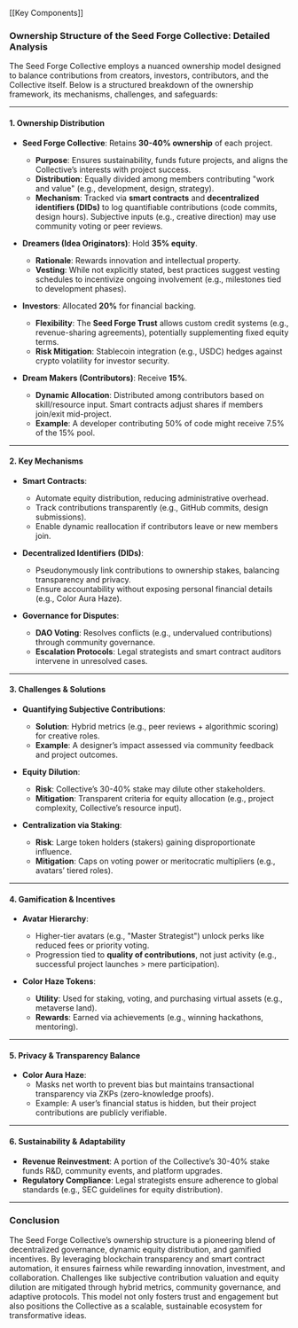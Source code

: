 [[Key Components]]
### **Ownership Structure of the Seed Forge Collective: Detailed Analysis**

The Seed Forge Collective employs a nuanced ownership model designed to balance contributions from creators, investors, contributors, and the Collective itself. Below is a structured breakdown of the ownership framework, its mechanisms, challenges, and safeguards:

---

#### **1. Ownership Distribution**

- **Seed Forge Collective**: Retains **30-40% ownership** of each project.
    
    - **Purpose**: Ensures sustainability, funds future projects, and aligns the Collective’s interests with project success.
    - **Distribution**: Equally divided among members contributing "work and value" (e.g., development, design, strategy).
    - **Mechanism**: Tracked via **smart contracts** and **decentralized identifiers (DIDs)** to log quantifiable contributions (code commits, design hours). Subjective inputs (e.g., creative direction) may use community voting or peer reviews.
- **Dreamers (Idea Originators)**: Hold **35% equity**.
    
    - **Rationale**: Rewards innovation and intellectual property.
    - **Vesting**: While not explicitly stated, best practices suggest vesting schedules to incentivize ongoing involvement (e.g., milestones tied to development phases).
- **Investors**: Allocated **20%** for financial backing.
    
    - **Flexibility**: The **Seed Forge Trust** allows custom credit systems (e.g., revenue-sharing agreements), potentially supplementing fixed equity terms.
    - **Risk Mitigation**: Stablecoin integration (e.g., USDC) hedges against crypto volatility for investor security.
- **Dream Makers (Contributors)**: Receive **15%**.
    
    - **Dynamic Allocation**: Distributed among contributors based on skill/resource input. Smart contracts adjust shares if members join/exit mid-project.
    - **Example**: A developer contributing 50% of code might receive 7.5% of the 15% pool.

---

#### **2. Key Mechanisms**

- **Smart Contracts**:
    
    - Automate equity distribution, reducing administrative overhead.
    - Track contributions transparently (e.g., GitHub commits, design submissions).
    - Enable dynamic reallocation if contributors leave or new members join.
- **Decentralized Identifiers (DIDs)**:
    
    - Pseudonymously link contributions to ownership stakes, balancing transparency and privacy.
    - Ensure accountability without exposing personal financial details (e.g., Color Aura Haze).
- **Governance for Disputes**:
    
    - **DAO Voting**: Resolves conflicts (e.g., undervalued contributions) through community governance.
    - **Escalation Protocols**: Legal strategists and smart contract auditors intervene in unresolved cases.

---

#### **3. Challenges & Solutions**

- **Quantifying Subjective Contributions**:
    
    - **Solution**: Hybrid metrics (e.g., peer reviews + algorithmic scoring) for creative roles.
    - **Example**: A designer’s impact assessed via community feedback and project outcomes.
- **Equity Dilution**:
    
    - **Risk**: Collective’s 30-40% stake may dilute other stakeholders.
    - **Mitigation**: Transparent criteria for equity allocation (e.g., project complexity, Collective’s resource input).
- **Centralization via Staking**:
    
    - **Risk**: Large token holders (stakers) gaining disproportionate influence.
    - **Mitigation**: Caps on voting power or meritocratic multipliers (e.g., avatars’ tiered roles).

---

#### **4. Gamification & Incentives**

- **Avatar Hierarchy**:
    
    - Higher-tier avatars (e.g., "Master Strategist") unlock perks like reduced fees or priority voting.
    - Progression tied to **quality of contributions**, not just activity (e.g., successful project launches > mere participation).
- **Color Haze Tokens**:
    
    - **Utility**: Used for staking, voting, and purchasing virtual assets (e.g., metaverse land).
    - **Rewards**: Earned via achievements (e.g., winning hackathons, mentoring).

---

#### **5. Privacy & Transparency Balance**

- **Color Aura Haze**:
    - Masks net worth to prevent bias but maintains transactional transparency via ZKPs (zero-knowledge proofs).
    - Example: A user’s financial status is hidden, but their project contributions are publicly verifiable.

---

#### **6. Sustainability & Adaptability**

- **Revenue Reinvestment**: A portion of the Collective’s 30-40% stake funds R&D, community events, and platform upgrades.
- **Regulatory Compliance**: Legal strategists ensure adherence to global standards (e.g., SEC guidelines for equity distribution).

---

### **Conclusion**

The Seed Forge Collective’s ownership structure is a pioneering blend of decentralized governance, dynamic equity distribution, and gamified incentives. By leveraging blockchain transparency and smart contract automation, it ensures fairness while rewarding innovation, investment, and collaboration. Challenges like subjective contribution valuation and equity dilution are mitigated through hybrid metrics, community governance, and adaptive protocols. This model not only fosters trust and engagement but also positions the Collective as a scalable, sustainable ecosystem for transformative ideas.